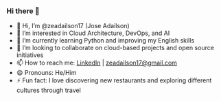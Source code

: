 ### Hi there 👋

- 👋 Hi, I’m @zeadailson17 (Jose Adailson)
- 👀 I’m interested in Cloud Architecture, DevOps, and AI
- 🌱 I’m currently learning Python and improving my English skills
- 💞️ I’m looking to collaborate on cloud-based projects and open source initiatives
- 📫 How to reach me: [LinkedIn](https://www.linkedin.com/in/zeadailson/) | zeadailson17@gmail.com
- 😄 Pronouns: He/Him
- ⚡ Fun fact: I love discovering new restaurants and exploring different cultures through travel

<!---
zeadailson17/zeadailson17 is a ✨ special ✨ repository because its `README.md` (this file) appears on your GitHub profile.
You can click the Preview link to take a look at your changes.
--->
